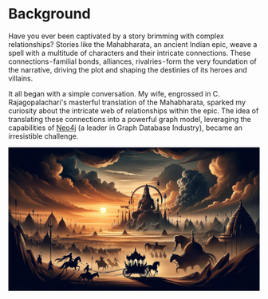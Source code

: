 # Background
Have you ever been captivated by a story brimming with complex relationships? Stories like the Mahabharata, an ancient Indian epic, weave a spell with a multitude of characters and their intricate connections. These connections - familial bonds, alliances, rivalries - form the very foundation of the narrative, driving the plot and shaping the destinies of its heroes and villains.

It all began with a simple conversation. My wife, engrossed in C. Rajagopalachari's masterful translation of the Mahabharata, sparked my curiosity about the intricate web of relationships within the epic. The idea of translating these connections into a powerful graph model, leveraging the capabilities of [Neo4j](www.neo4j.com) (a leader in Graph Database Industry), became an irresistible challenge.

![alt text](https://github.com/sidagarwal04/mahabharata-genai/blob/main/images/dall-e-mahabharata.png)
